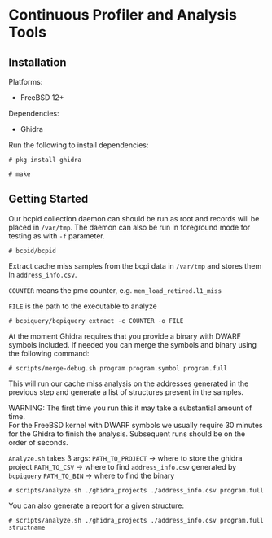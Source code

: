Continuous Profiler and Analysis Tools
======================================

Installation
------------

Platforms:
 - FreeBSD 12+

Dependencies:
 - Ghidra

Run the following to install dependencies:

```
# pkg install ghidra
```

```
# make
```

Getting Started
---------------

Our bcpid collection daemon can should be run as root and records will be placed in `/var/tmp`. 
The daemon can also be run in foreground mode for testing as with `-f` parameter.

```
# bcpid/bcpid
```

Extract cache miss samples from the bcpi data in `/var/tmp` and stores them in 
`address_info.csv`.

`COUNTER` means the pmc counter, e.g. `mem_load_retired.l1_miss`

`FILE` is the path to the executable to analyze

```
# bcpiquery/bcpiquery extract -c COUNTER -o FILE
```

At the moment Ghidra requires that you provide a binary with DWARF symbols 
included.  If needed you can merge the symbols and binary using the following 
command:

```
# scripts/merge-debug.sh program program.symbol program.full
```

This will run our cache miss analysis on the addresses generated in the 
previous step and generate a list of structures present in the samples.

WARNING: The first time you run this it may take a substantial amount of time.  
For the FreeBSD kernel with DWARF symbols we usually require 30 minutes for the 
Ghidra to finish the analysis.  Subsequent runs should be on the order of 
seconds.

`Analyze.sh` takes 3 args:
`PATH_TO_PROJECT` -> where to store the ghidra project
`PATH_TO_CSV` -> where to find `address_info.csv` generated by `bcpiquery`
`PATH_TO_BIN` -> where to find the binary

```
# scripts/analyze.sh ./ghidra_projects ./address_info.csv program.full
```

You can also generate a report for a given structure:

```
# scripts/analyze.sh ./ghidra_projects ./address_info.csv program.full structname
```
